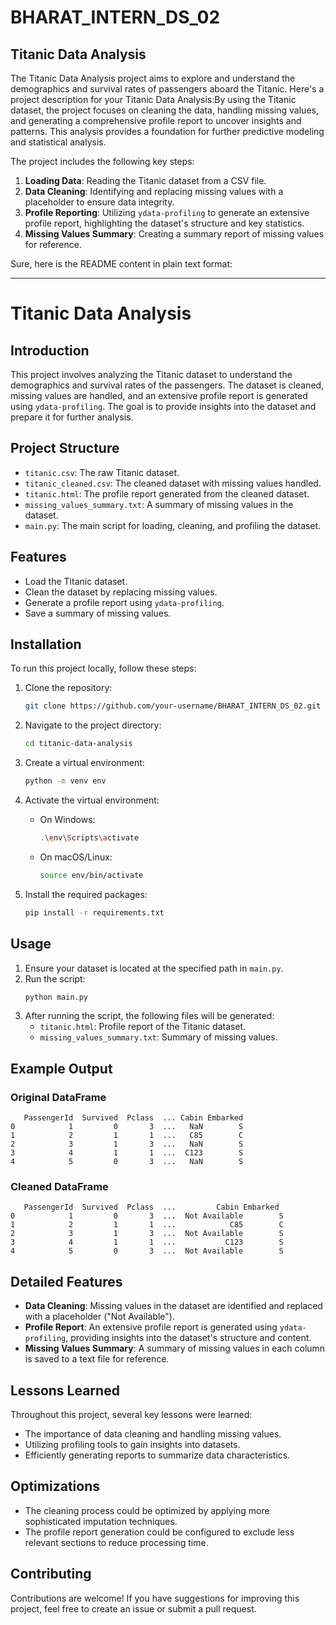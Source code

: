 # BHARAT_INTERN_DS_02

## Titanic Data Analysis

The Titanic Data Analysis project aims to explore and understand the demographics and survival rates of passengers aboard the Titanic.
Here's a project description for your Titanic Data Analysis:By using the Titanic dataset, the project focuses on cleaning the data, handling missing values, and generating a comprehensive profile report to uncover insights and patterns. This analysis provides a foundation for further predictive modeling and statistical analysis.

The project includes the following key steps:

1. **Loading Data**: Reading the Titanic dataset from a CSV file.
2. **Data Cleaning**: Identifying and replacing missing values with a placeholder to ensure data integrity.
3. **Profile Reporting**: Utilizing `ydata-profiling` to generate an extensive profile report, highlighting the dataset's structure and key statistics.
4. **Missing Values Summary**: Creating a summary report of missing values for reference.

Sure, here is the README content in plain text format:

---

# Titanic Data Analysis

## Introduction

This project involves analyzing the Titanic dataset to understand the demographics and survival rates of the passengers. The dataset is cleaned, missing values are handled, and an extensive profile report is generated using `ydata-profiling`. The goal is to provide insights into the dataset and prepare it for further analysis.

## Project Structure

- `titanic.csv`: The raw Titanic dataset.
- `titanic_cleaned.csv`: The cleaned dataset with missing values handled.
- `titanic.html`: The profile report generated from the cleaned dataset.
- `missing_values_summary.txt`: A summary of missing values in the dataset.
- `main.py`: The main script for loading, cleaning, and profiling the dataset.

## Features

- Load the Titanic dataset.
- Clean the dataset by replacing missing values.
- Generate a profile report using `ydata-profiling`.
- Save a summary of missing values.

## Installation

To run this project locally, follow these steps:

1. Clone the repository:
    ```bash
    git clone https://github.com/your-username/BHARAT_INTERN_DS_02.git
    ```

2. Navigate to the project directory:
    ```bash
    cd titanic-data-analysis
    ```

3. Create a virtual environment:
    ```bash
    python -m venv env
    ```

4. Activate the virtual environment:

    - On Windows:
      ```bash
      .\env\Scripts\activate
      ```
    - On macOS/Linux:
      ```bash
      source env/bin/activate
      ```

5. Install the required packages:
    ```bash
    pip install -r requirements.txt
    ```

## Usage

1. Ensure your dataset is located at the specified path in `main.py`.
2. Run the script:
    ```bash
    python main.py
    ```
3. After running the script, the following files will be generated:
    - `titanic.html`: Profile report of the Titanic dataset.
    - `missing_values_summary.txt`: Summary of missing values.

## Example Output

### Original DataFrame

```
   PassengerId  Survived  Pclass  ... Cabin Embarked
0            1         0       3  ...   NaN        S
1            2         1       1  ...   C85        C
2            3         1       3  ...   NaN        S
3            4         1       1  ...  C123        S
4            5         0       3  ...   NaN        S
```

### Cleaned DataFrame

```
   PassengerId  Survived  Pclass  ...         Cabin Embarked
0            1         0       3  ...  Not Available        S
1            2         1       1  ...            C85        C
2            3         1       3  ...  Not Available        S
3            4         1       1  ...           C123        S
4            5         0       3  ...  Not Available        S
```

## Detailed Features

- **Data Cleaning**: Missing values in the dataset are identified and replaced with a placeholder ("Not Available").
- **Profile Report**: An extensive profile report is generated using `ydata-profiling`, providing insights into the dataset's structure and content.
- **Missing Values Summary**: A summary of missing values in each column is saved to a text file for reference.

## Lessons Learned

Throughout this project, several key lessons were learned:
- The importance of data cleaning and handling missing values.
- Utilizing profiling tools to gain insights into datasets.
- Efficiently generating reports to summarize data characteristics.

## Optimizations

- The cleaning process could be optimized by applying more sophisticated imputation techniques.
- The profile report generation could be configured to exclude less relevant sections to reduce processing time.

## Contributing

Contributions are welcome! If you have suggestions for improving this project, feel free to create an issue or submit a pull request.


